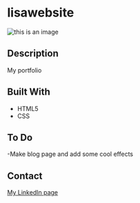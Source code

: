 # lisawebsite
![this is an image](https://lisagrant.me//image/lisagrant.png)


## Description
My portfolio
## Built With

- HTML5
- CSS

## To Do
-Make blog page and add some cool effects 

## Contact
[My LinkedIn page](https://www.linkedin.com/in/lisa-grant-61249221a/)
